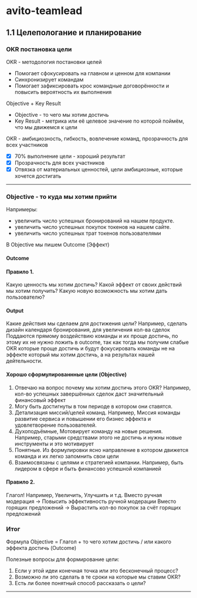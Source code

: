 # avito-teamlead

## 1.1 Целепологание и планирование
### OKR постановка цели

OKR - методология постановки целей
- Помогает сфокусировать на главном и ценном для компании
- Синхронизирует командам
- Помогает зафиксировать крос командные договорённости и повысить вероятность их выполнения

Objective + Key Result
- Objective - то чего мы хотим достичь
- Key Result - метрика или её целевое значение по которой поймём, что мы движемся к цели

OKR - амбициозность, гибкость, вовлечение команд, прозрачность для всех участников
- [X] 70% выполнение цели - хороший результат
- [X] Прозрачность для всех участников
- [X] Отвязка от материальных ценностей, цели амбициозные, которые хочется достигать

---

### Objective - то куда мы хотим прийти
Напримеры:
- увеличить число успешных бронирований на нашем продукте.
- увеличить число успешных покупок токенов на нашем сайте.
- увеличить число успешных трат токенов пользователями

В Objective мы пишем Outcome (Эффект)

#### Outcome
#### Правило 1.
Какую ценность мы хотим достичь?
Какой эффект от своих действий мы хотим получить?
Какую новую возможность мы хотим дать пользователю?

#### Output
Какие действия мы сделаем для достижения цели?
Например, сделать дизайн календаря бронирования, для увеличения кол-ва сделок
Поддаются прямому воздействию команды и их проще достичь, по этому их не нужно ложить в outcome, так как тогда мы получим слабые OKR которые проще достичь и будут фокусировать команды не на эффекте который мы хотим достичь, а на результах нашей дейтельности.

#### Хорошо сформулированнные цели (Objective)
1. Отвечаю на вопрос почему мы хотим достичь этого OKR? Например, кол-во успешных завершённых сделок даст значительный финансовый эффект
2. Могу быть достигнуты в том периоде в котором они ставятся. 
3. Детализация миссий/целей команд. Например, Миссия команды развитие сервиса и повышении его бизнес эффекта и удовлетворение пользователей.
4. Духоподъёмные, Мотовирует команду на новые решения. Например, старыми средствами этого не достичь и нужны новые инструменты и это мотивирует
5. Понятные. Из формулировки ясно направление в котором движется команда и их легко запомнить свои цели
6. Взаимосвязаны с целями и стратегией компании. Например, быть лидером в сфере и быть финансово успешной компанией

#### Правило 2.
Глагол!
Например, Увеличить, Улучшить и т.д.
Вместо ручная модерация -> Повысить эффективность ручной модерации
Вместо горящих предложений -> Вырастить кол-во покупок за счёт горящих предложений

### Итог
Формула Objective = Глагол + то чего хотим достичь / или какого эффекта достичь (Outcome)

Полезные вопросы для формирование цели:
1. Если у этой идеи конечная точка или это бесконечный процесс?
2. Возможно ли это сделать в те сроки на которые мы ставим OKR?
3. Есть ли более понятный способ рассказать о цели?

--- 



